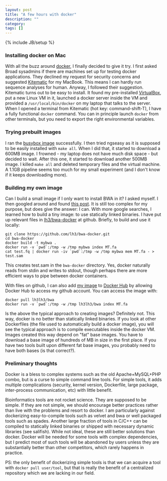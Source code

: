 ```yaml
---
layout: post
title: "A few hours with docker"
description: ""
category: 
tags: []
---
```

{% include JB/setup %}

### Installing docker on Mac

With all the buzz around [docker][docker], I finally decided to give it try.
I first asked Broad sysadmins if there are machines set up for testing docker
applications. They declined my request for security concerns and suggested
[Kitematic][kitematic] for my MacBook. This means I can hardly run sequence
analyses for human. Anyway, I followed their suggestion. Kitematic turns out
to be easy to install. It found my pre-installed [VirtualBox][vb], put
a new Linux VM in it, launched a docker server inside the VM and provided a
`/usr/local/bin/docker` on my laptop that talks to the server. When I opened a
terminal from Kitematic (hot key: command-shift-T), I have a fully functional
`docker` command. You can in principle launch `docker` from other terminals,
but you need to export the right environmental variables.

### Trying prebuilt images

I ran the [busybox image][busybox] successfully. I then tried ngseasy as it is
supposed to be easily installed with `make all`. When I did that, it started to
download a 600MB image. I frowned - my laptop does not have much disk space -
but decided to wait. After this one, it started to download another 500MB
image. I killed `make all` and deleted temporary files and the virtual machine.
A 1.1GB pipeline seems too much for my small experiment (and I don't know if it
keeps downloading more).

### Building my own image

Can I build a small image if I only want to install BWA in it? I asked myself.
I then googled around and found [this post][tinyimage]. It is still too complex
for my purpose, but does give the answer: I can. With more google searches, I
learned how to build a tiny image: to use statically linked binaries. I have put
up relevant files in [lh3/bwa-docker][bd] at github. Briefly, to build and use
it locally:

	git clone https://github.com/lh3/bwa-docker.git
	cd bwa-docker
	docker build -t mybwa .
	docker run -v `pwd`:/tmp -w /tmp mybwa index MT.fa
	cat test.fq | docker run -iv `pwd`:/tmp -w /tmp mybwa mem MT.fa - > test.sam

This creates test.sam in the `bwa-docker` directory. Yes, docker naturally
reads from stdin and writes to stdout, though perhaps there are more efficient
ways to pipe between docker containers.

With files on github, I can also add [my image][bwa-dh] to [Docker Hub][dh] by
allowing Docker Hub to access my github account. You can access the image with:

	docker pull lh3lh3/bwa
	docker run -v `pwd`:/tmp -w /tmp lh3lh3/bwa index MT.fa

Is the above the typical approach to creating images? Definitely not. This way,
docker is no better than statically linked binaries. If you look at other
Dockerfiles (the file used to automatically build a docker image), you will see
the typical approach is to compile executables inside the docker VM. Images
created this way depend on "fat" base images. You have to download a base image
of hundreds of MB in size in the first place. If you have two tools built upon
different fat base images, you probably need to have both bases (is that
correct?).

### Preliminary thoughts

Docker is a bless to complex systems such as the old Apache+MySQL+PHP combo,
but is a curse to simple command line tools. For simple tools, it adds multiple
complications (security, kernel version, Dockerfile, large package,
inter-process communication, etc) with little benefit.

Bioinformatics tools are not rocket science. They are supposed to be simple. If
they are not simple, we should encourage better practices rather than live with
the problems and resort to docker. I am particularly against dockerizing
easy-to-compile tools such as velvet and bwa or well packaged tools such as
spades. Another large fraction of tools in C/C++ can be compiled to statically
linked binaries or shipped with necessary dynamic libraries (see salifish).
While not ideal, these are still better solutions than docker. Docker will be
needed for some tools with complex dependencies, but I predict most of such
tools will be abandoned by users unless they are substantially better than
other competitors, which rarely happens in practice.

PS: the only benefit of dockerizing simple tools is that we can acquire a tool
with `docker pull user/tool`, but that is really the benefit of a centralized
repository which we are lacking in our field.


[docker]: https://www.docker.com
[kitematic]: https://kitematic.com
[vb]: https://www.virtualbox.org
[busybox]: https://registry.hub.docker.com/_/busybox/
[tinyimage]: http://blog.xebia.com/2014/07/04/create-the-smallest-possible-docker-container/
[bd]: https://github.com/lh3/bwa-docker
[dh]: https://hub.docker.com
[bwa-dh]: https://registry.hub.docker.com/u/lh3lh3/bwa/
